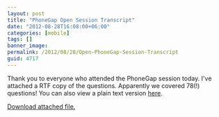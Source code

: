 ```yaml
---
layout: post
title: "PhoneGap Open Session Transcript"
date: "2012-08-28T16:08:00+06:00"
categories: [mobile]
tags: []
banner_image: 
permalink: /2012/08/28/Open-PhoneGap-Session-Transcript
guid: 4717
---
```


Thank you to everyone who attended the PhoneGap session today. I've attached a RTF copy of the questions. Apparently we covered 78(!) questions! You can also view a plain text version <a href="https://gist.github.com/3502821">here</a>.<p><a href='enclosures/C{% raw %}%3A%{% endraw %}5Chosts{% raw %}%5C2012%{% endraw %}2Eraymondcamden{% raw %}%2Ecom%{% endraw %}5Cenclosures{% raw %}%2Fquestions%{% endraw %}2Ertf'>Download attached file.</a></p>